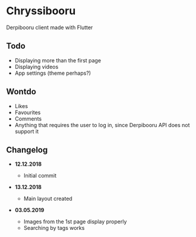 # Chryssibooru

Derpibooru client made with Flutter

## Todo

 * Displaying more than the first page
 * Displaying videos
 * App settings (theme perhaps?)
 
## Wontdo

 * Likes
 * Favourites
 * Comments
 * Anything that requires the user to log in, since Derpibooru API does not support it

## Changelog

* **12.12.2018**
  * Initial commit
  
* **13.12.2018**
  * Main layout created
  
* **03.05.2019**
  * Images from the 1st page display properly
  * Searching by tags works